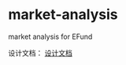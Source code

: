 # market-analysis
market analysis for EFund

设计文档： [设计文档](https://github.com/16372212/market-analysis/blob/main/%E8%AE%BE%E8%AE%A1%E6%96%87%E6%A1%A3.md)
